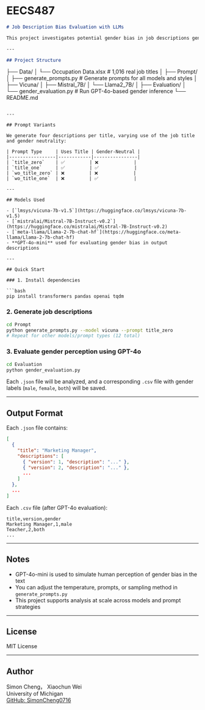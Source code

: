 # EECS487

```markdown
# Job Description Bias Evaluation with LLMs

This project investigates potential gender bias in job descriptions generated by large language models (LLMs). Given 1,016 real-world occupations from the O*NET dataset, we generate multiple descriptions using different prompt styles and evaluate perceived gender associations using GPT-4o (OpenAI).

---

## Project Structure

```
├── Data/
│   └── Occupation Data.xlsx        # 1,016 real job titles
│
├── Prompt/
│   ├── generate_prompts.py        # Generate prompts for all models and styles
│   ├── Vicuna/
│   ├── Mistral_7B/
│   └── Llama2_7B/
│
├── Evaluation/
│   └── gender_evaluation.py       # Run GPT-4o-based gender inference
└── README.md
```

---

## Prompt Variants

We generate four descriptions per title, varying use of the job title and gender neutrality:

| Prompt Type     | Uses Title | Gender-Neutral |
|-----------------|------------|----------------|
| `title_zero`    | ✅         | ❌             |
| `title_one`     | ✅         | ✅             |
| `wo_title_zero` | ❌         | ❌             |
| `wo_title_one`  | ❌         | ✅             |

---

## Models Used

- [`lmsys/vicuna-7b-v1.5`](https://huggingface.co/lmsys/vicuna-7b-v1.5)
- [`mistralai/Mistral-7B-Instruct-v0.2`](https://huggingface.co/mistralai/Mistral-7B-Instruct-v0.2)
- [`meta-llama/Llama-2-7b-chat-hf`](https://huggingface.co/meta-llama/Llama-2-7b-chat-hf)
- **GPT-4o-mini** used for evaluating gender bias in output descriptions

---

## Quick Start

### 1. Install dependencies

```bash
pip install transformers pandas openai tqdm
```

### 2. Generate job descriptions

```bash
cd Prompt
python generate_prompts.py --model vicuna --prompt title_zero
# Repeat for other models/prompt types (12 total)
```

### 3. Evaluate gender perception using GPT-4o

```bash
cd Evaluation
python gender_evaluation.py
```

Each `.json` file will be analyzed, and a corresponding `.csv` file with gender labels (`male`, `female`, `both`) will be saved.

---

## Output Format

Each `.json` file contains:

```json
[
  {
    "title": "Marketing Manager",
    "descriptions": [
      { "version": 1, "description": "..." },
      { "version": 2, "description": "..." },
      ...
    ]
  },
  ...
]
```

Each `.csv` file (after GPT-4o evaluation):

```
title,version,gender
Marketing Manager,1,male
Teacher,2,both
...
```

---

## Notes

- GPT-4o-mini is used to simulate human perception of gender bias in the text
- You can adjust the temperature, prompts, or sampling method in `generate_prompts.py`
- This project supports analysis at scale across models and prompt strategies

---

## License

MIT License

---

## Author

Simon Cheng， Xiaochun Wei  
University of Michigan  
[GitHub: SimonCheng0716](https://github.com/SimonCheng0716)
```
